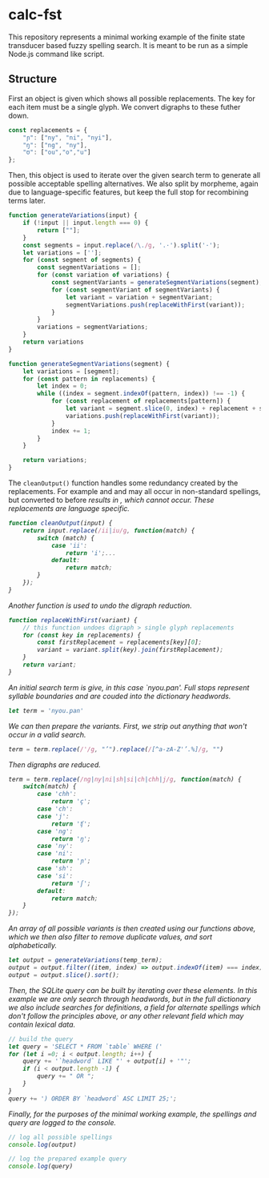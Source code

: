 # calc-fst

This repository represents a minimal working example of the finite state transducer based fuzzy spelling search. It is meant to be run as a simple Node.js command like script.

## Structure

First an object is given which shows all possible replacements. The key for each item must be a single glyph. We convert digraphs to these futher down.

```javascript
const replacements = {
    "ɲ": ["ny", "ni", "nyi"],
    "ŋ": ["ng", "ny"],
    "ʊ": ["ou","o","u"]
};
```

Then, this object is used to iterate over the given search term to generate all possible acceptable spelling alternatives. We also split by morpheme, again due to language-specific features, but keep the full stop for recombining terms later.

```javascript
function generateVariations(input) {
    if (!input || input.length === 0) {
        return [""];
    }
    const segments = input.replace(/\./g, '.·').split('·');
    let variations = [''];
    for (const segment of segments) {
        const segmentVariations = [];
        for (const variation of variations) {
            const segmentVariants = generateSegmentVariations(segment);
            for (const segmentVariant of segmentVariants) {
                let variant = variation + segmentVariant;
                segmentVariations.push(replaceWithFirst(variant));
            }
        }
        variations = segmentVariations;
    }
    return variations
}

function generateSegmentVariations(segment) {
    let variations = [segment];
    for (const pattern in replacements) {
        let index = 0;
        while ((index = segment.indexOf(pattern, index)) !== -1) {
            for (const replacement of replacements[pattern]) {
                let variant = segment.slice(0, index) + replacement + segment.slice(index + pattern.length)
                variations.push(replaceWithFirst(variant));
            }
            index += 1;
        }
    }

    return variations;
}
```

The `cleanOutput()` function handles some redundancy created by the replacements. For example <ny> and <ni> and <nyi> may all occur in non-standard spellings, but <ny> converted to <ni> before <i> results in <nii>, which cannot occur. These replacements are language specific.

```javascript
function cleanOutput(input) {
    return input.replace(/ii|iu/g, function(match) {
        switch (match) {
            case 'ii':
                return 'i';...
            default:
                return match;
        }
    });
}
```


Another function is used to undo the digraph reduction.

```javascript
function replaceWithFirst(variant) {
    // this function undoes digraph > single glyph replacements
    for (const key in replacements) {
        const firstReplacement = replacements[key][0];
        variant = variant.split(key).join(firstReplacement);
    }
    return variant;
}
```

An initial search term is give, in this case `nyou.pan'. Full stops represent syllable boundaries and are couded into the dictionary headwords.

```javascript
let term = 'nyou.pan'
```
We can then prepare the variants. First, we strip out anything that won't occur in a valid search.

```javascript
term = term.replace(/'/g, "’").replace(/[^a-zA-Z'’.%]/g, "")
```
Then digraphs are reduced.

```javascript
term = term.replace(/ng|ny|ni|sh|si|ch|chh|j/g, function(match) {
    switch(match) {
        case 'chh':
            return 'ç';
        case 'ch':
        case 'j':
            return 'ʧ';
        case 'ng':
            return 'ŋ';
        case 'ny':
        case 'ni':
            return 'ɲ';
        case 'sh':
        case 'si':
            return 'ʃ';
        default:
            return match;
    }
});
```

An array of all possible variants is then created using our functions above, which we then also filter to remove duplicate values, and sort alphabetically.

```javascript
let output = generateVariations(temp_term);
output = output.filter((item, index) => output.indexOf(item) === index);
output = output.slice().sort();
```

Then, the SQLite query can be built by iterating over these elements. In this example we are only search through headwords, but in the full dictionary we also include searches for definitions, a field for alternate spellings which don't follow the principles above, or any other relevant field which may contain lexical data.

```javascript
// build the query
let query = 'SELECT * FROM `table` WHERE ('
for (let i =0; i < output.length; i++) {
    query += '`headword` LIKE "' + output[i] + '"';
    if (i < output.length -1) {
        query += " OR ";
    }
}
query += ') ORDER BY `headword` ASC LIMIT 25;';
```
Finally, for the purposes of the minimal working example, the spellings and query are logged to the console.

```javascript
// log all possible spellings
console.log(output)

// log the prepared example query
console.log(query)
```
